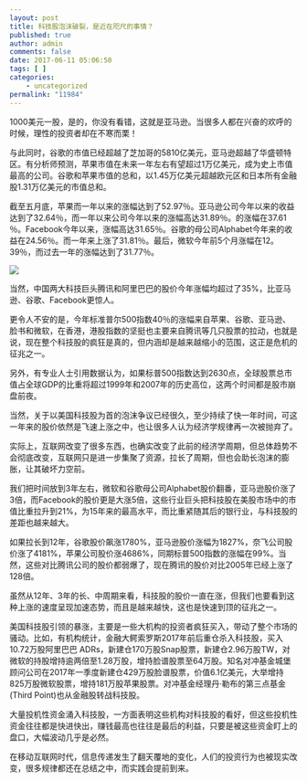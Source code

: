```yaml
---
layout: post
title: 科技股泡沫破裂，是近在咫尺的事情？
published: true
author: admin
comments: false
date: 2017-06-11 05:06:50
tags: [ ]
categories:
    - uncategorized
permalink: "11984"
---
```

1000美元一股，是的，你没有看错，这就是亚马逊。当很多人都在兴奋的欢呼的时候，理性的投资者却在不寒而栗！

与此同时，谷歌的市值已经超越了芝加哥的5810亿美元，亚马逊超越了华盛顿特区。有分析师预测，苹果市值在未来一年左右有望超过1万亿美元，成为史上市值最高的公司。谷歌和苹果市值的总和，以1.45万亿美元超越欧元区和日本所有金融股1.31万亿美元的市值总和。

截至五月底，苹果而一年以来的涨幅达到了52.97％。亚马逊公司今年以来的收益达到了32.64％，而一年以来公司今年以来的涨幅高达31.89％。的涨幅在37.61 ％。Facebook今年以来，涨幅高达31.65％。谷歌的母公司Alphabet今年来的收益在24.56％。而一年来上涨了31.81％。最后，微软今年前5个月涨幅在12。39％，而过去一年的涨幅达到了31.77％。

![][1]

当然，中国两大科技巨头腾讯和阿里巴巴的股价今年涨幅均超过了35%，比亚马逊、谷歌、Facebook更惊人。

更令人不安的是，今年标准普尔500指数40％的涨幅来自苹果、谷歌、亚马逊、脸书和微软，在香港，港股指数的坚挺也主要来自腾讯等几只股票的拉动，也就是说，现在整个科技股的疯狂是真的，但内涵却是越来越缩小的范围，这正是危机的征兆之一。

另外，有专业人士引用数据认为，如果标普500指数达到2630点，全球股票总市值占全球GDP的比重将超过1999年和2007年的历史高位，这两个时间都是股市崩盘前夜。

当然，关于以美国科技股为首的泡沫争议已经很久，至少持续了快一年时间，可这一年来的股价依然是飞速上涨之中，也让很多人认为经济学规律再一次被抛弃了。

实际上，互联网改变了很多东西，也确实改变了此前的经济学周期，但总体趋势不会彻底改变，互联网只是进一步集聚了资源，拉长了周期，但也会助长泡沫的膨胀，让其破坏力空前。

我们把时间放到3年左右，微软和谷歌母公司Alphabet股价翻番，亚马逊股价涨了3倍，而Facebook的股价更是大涨5倍，这些行业巨头把科技股在美股市场中的市值比重拉升到21%，为15年来的最高水平，而比重紧随其后的银行业，与科技股的差距也越来越大。

如果拉长到12年，谷歌股价飙涨1780%，亚马逊股价涨幅为1827%，奈飞公司股价涨了4181%，苹果公司股价涨4686%，同期标普500指数的涨幅在99%。当然，这些对比腾讯公司的股价都弱爆了，现在腾讯的股价对比2005年已经上涨了128倍。

虽然从12年、3年的长、中周期来看，科技股的股价一直在涨，但我们也要看到这种上涨的速度呈现加速态势，而且是越来越快，这也是快速到顶的征兆之一。

美国科技股引领的暴涨，主要是一些大机构的投资者疯狂买入，带动了整个市场的骚动。比如，有机构统计，金融大鳄索罗斯2017年前后重仓杀入科技股，买入10.72万股阿里巴巴 ADRs，新建仓170万股Snap股票，新建仓2.96万股TW，对微软的持股增持逾两倍至1.28万股，增持脸谱股票至64万股。知名对冲基金城堡顾问公司在2017年一季度新建仓429万股脸谱股票，价值6.1亿美元，大举增持825万股微软股票，增持181万股苹果股票。对冲基金经理丹·勒布的第三点基金(Third Point)也从金融股转战科技股。

大量投机性资金涌入科技股，一方面表明这些机构对科技股的看好，但这些投机性资金往往都是快进快出，赚钱最高也往往是最后的利益，只要是被这些资金盯上的盘口，大幅波动几乎是必然。

在移动互联网时代，信息传递发生了翻天覆地的变化，人们的投资行为也被现实改变，很多规律都还在总结之中，而实践会提前到来。

 [1]: http://yongz.com/yz/wp-content/uploads/2017/06/4e6e7588bf9227e8ea7f4523167f0a5d.jpg